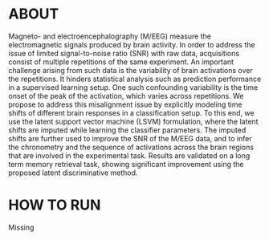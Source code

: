 ABOUT
=====

Magneto- and electroencephalography (M/EEG) measure the electromagnetic signals produced by brain activity. In order to address the issue of limited signal-to-noise ratio (SNR) with raw data, acquisitions consist of multiple repetitions of the same experiment. An important challenge arising from such data is the variability of brain activations over the repetitions. It hinders statistical analysis such as prediction performance in a supervised learning setup. One such confounding variability is the time onset of the peak of the activation, which varies across repetitions. We propose to address this misalignment issue by explicitly modeling time shifts of different brain responses in a classification setup. To this end, we use the latent support vector machine (LSVM) formulation, where the latent shifts are imputed while learning the classifier parameters. The imputed shifts are further used to improve the SNR of the M/EEG data, and to infer the chronometry and the sequence of activations across the brain regions that are involved in the experimental task. Results are validated on a long term memory retrieval task, showing significant improvement using the proposed latent discriminative method.

HOW TO RUN
==========

Missing
